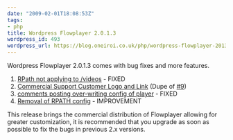 ```yaml
---
date: "2009-02-01T18:08:53Z"
tags:
- php
title: Wordpress Flowplayer 2.0.1.3
wordpress_id: 493
wordpress_url: https://blog.oneiroi.co.uk/php/wordpress-flowplayer-2013
---
```

Wordpress Flowplayer 2.0.1.3 comes with bug fixes and more features.

<ol>
<li><a href="https://OFFLINE/saiweb/ticket/19">RPath not applying to /videos</a> - FIXED</li>
<li><a href="https://OFFLINE/saiweb/ticket/20">Commercial Support Customer Logo and Link</a> (Dupe of <a href="https://OFFLINE/saiweb/ticket/9">#9</a>)</li>
<li><a href="https://OFFLINE/saiweb/ticket/21">comments posting over-writing config of player</a> - FIXED</li>
<li><a href="https://OFFLINE/saiweb/ticket/22">Removal of RPATH config</a> - IMPROVEMENT</li>
</ol>

This release brings the commercial distribution of Flowplayer allowing for greater customization, it is recommended that you upgrade as soon as possible to fix the bugs in previous 2.x versions.
